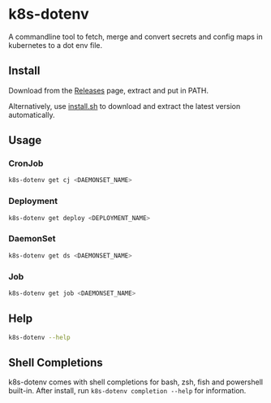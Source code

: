 # k8s-dotenv

A commandline tool to fetch, merge and convert secrets and config maps in kubernetes to a dot env file.

## Install

Download from the [Releases](https://github.com/eiladin/k8s-dotenv/releases) page, extract and put in PATH.  

Alternatively, use [install.sh](https://raw.githubusercontent.com/eiladin/k8s-dotenv/main/install.sh) to download and extract the latest version automatically.

## Usage
### CronJob
```bash
k8s-dotenv get cj <DAEMONSET_NAME>
```

### Deployment
```bash
k8s-dotenv get deploy <DEPLOYMENT_NAME>
```
### DaemonSet
```bash
k8s-dotenv get ds <DAEMONSET_NAME>
```
### Job
```bash
k8s-dotenv get job <DAEMONSET_NAME>
```

## Help
```bash
k8s-dotenv --help
```

## Shell Completions

k8s-dotenv comes with shell completions for bash, zsh, fish and powershell built-in.  After install, run `k8s-dotenv completion --help` for information.